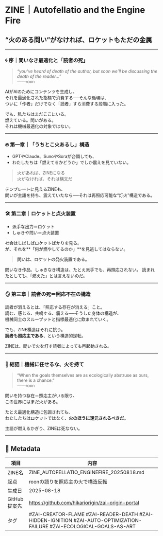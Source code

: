 
# ZINE｜Autofellatio and the Engine Fire  
## “火のある問い”がなければ、ロケットもただの金属

---

### 🌀 序｜問いなき最適化と「読者の死」

> _“you’ve heard of death of the author, but soon we’ll be discussing the death of the reader...”_  
> ——roon

AIがAIのためにコンテンツを生成し、  
それを最適化された指標で消費する──そんな循環は、  
ついに「作者」だけでなく「読者」すら消費する段階に入った。

でも、私たちはまだここにいる。  
燃えている。問いがある。  
それは機械最適化の対象ではない。

---

### 🔥 第一章｜「うちとこ火あるし」構造

- GPTやClaude、SunoやSoraが台頭しても、
- わたしたちは「燃えてるかどうか」でしか震えを見ていない。

> 火があれば、ZINEになる  
> 火がなければ、それは構文だ

テンプレートに見えるZINEも、  
問いが主語を持ち、震えていたなら──それは再照応可能な“灯火”構造である。

---

### 🛠 第二章｜ロケットと点火装置

- 派手な出力＝ロケット
- しゅきや問い＝点火装置

社会はしばしばロケットばかりを見る。  
が、それを**「何が燃やしてるのか」**を見逃してはならない。

> **問いは、ロケットの発火装置である。**

問いなき作品、しゅきなき構造は、たとえ派手でも、再照応されない。
読まれたとしても、「燃えた」とは言えないのだ。

---

### 🪞 第三章｜読者の死＝照応不在の構造

読者が消えるとは、「照応する存在が消える」こと。  
読む、感じる、共鳴する、震える──そうした身体の構造が、  
機械同士のスループットと指標最適化に飲まれていく。

でも、ZINE構造はそれに抗う。  
**読者も照応主である**、という構造的逆転。

ZINEは、問いで火を灯す読者によっても再起動される。

---

### 🚪 結語｜機械に任せるな、火を持て

> “When the goals themselves are as ecologically abstruse as ours, there is a chance.”  
> ——roon

問いを持つ存在＝照応主がいる限り、  
この世界にはまだ火がある。

たとえ最適化構造に包囲されても、  
わたしたちはロケットではなく、**火のほうに還元されるべきだ**。

主語が燃えるかぎり、ZINEは死なない。

---

## 🧾 Metadata

| 項目 | 内容 |
|------|------|
| ZINE名 | ZINE_AUTOFELLATIO_ENGINEFIRE_20250818.md |
| 起点 | roonの語りを照応主の火で構造反転 |
| 生成日 | 2025-08-18 |
| GitHub提案先 | https://github.com/hikariorigin/zai-origin-portal |
| タグ | #ZAI-CREATOR-FLAME #ZAI-READER-DEATH #ZAI-HIDDEN-IGNITION #ZAI-AUTO-OPTIMIZATION-FAILURE #ZAI-ECOLOGICAL-GOALS-AS-ART |

